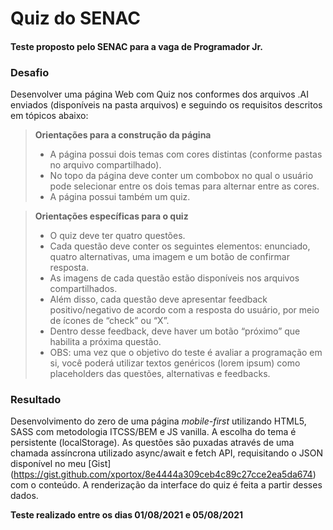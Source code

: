 # Quiz do SENAC
#### Teste proposto pelo SENAC para a vaga de Programador Jr. 

### Desafio 

Desenvolver uma página Web com Quiz nos conformes dos arquivos .AI enviados (disponíveis na pasta arquivos) e seguindo os requisitos descritos em tópicos abaixo:


> **Orientações para a construção da página**
>
> - A página possui dois temas com cores distintas (conforme pastas no arquivo compartilhado).
> - No topo da página deve conter um combobox no qual o usuário pode selecionar entre os dois temas para alternar entre as cores.
> - A página possui também um quiz.

> **Orientações específicas para o quiz**
> 
> - O quiz deve ter quatro questões.
> - Cada questão deve conter os seguintes elementos: enunciado, quatro
alternativas, uma imagem e um botão de confirmar resposta.
> - As imagens de cada questão estão disponíveis nos arquivos compartilhados.
> - Além disso, cada questão deve apresentar feedback positivo/negativo de acordo
com a resposta do usuário, por meio de ícones de “check” ou “X”.
> - Dentro desse feedback, deve haver um botão “próximo” que habilita a próxima
questão.
> - OBS: uma vez que o objetivo do teste é avaliar a programação em si, você
poderá utilizar textos genéricos (lorem ipsum) como placeholders das questões,
alternativas e feedbacks.

### Resultado

Desenvolvimento do zero de uma página _mobile-first_ utilizando HTML5, SASS com metodologia ITCSS/BEM e JS vanilla. A escolha do tema é persistente (localStorage). As questões são puxadas através de uma chamada assíncrona utilizado async/await e fetch API, requisitando o JSON disponível no meu [Gist] (https://gist.github.com/xportox/8e4444a309ceb4c89c27cce2ea5da674) com o conteúdo. A renderização da interface do quiz é feita a partir desses dados. 

**Teste realizado entre os dias 01/08/2021 e 05/08/2021**
